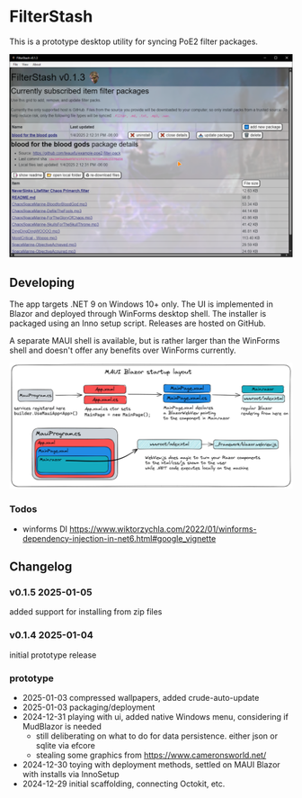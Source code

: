 # FilterStash

This is a prototype desktop utility for syncing PoE2 filter packages.

![demo](./docs/v0.1.3_example.png)

## Developing

The app targets .NET 9 on Windows 10+ only. The UI is implemented in Blazor and deployed through WinForms desktop shell. 
The installer is packaged using an Inno setup script. Releases are hosted on GitHub.

A separate MAUI shell is available, but is rather larger than the WinForms shell and doesn't offer any benefits over WinForms currently.

![app structure](./docs/app-structure.png)
### Todos
- winforms DI https://www.wiktorzychla.com/2022/01/winforms-dependency-injection-in-net6.html#google_vignette

## Changelog 
 
### v0.1.5 2025-01-05
added support for installing from zip files

### v0.1.4 2025-01-04
initial prototype release 

### prototype
- 2025-01-03 compressed wallpapers, added crude-auto-update
- 2025-01-03 packaging/deployment
- 2024-12-31 playing with ui, added native Windows menu, considering if MudBlazor is needed
	- still deliberating on what to do for data persistence. either json or sqlite via efcore
	- stealing some graphics from https://www.cameronsworld.net/
- 2024-12-30 toying with deployment methods, settled on MAUI Blazor with installs via InnoSetup
- 2024-12-29 initial scaffolding, connecting Octokit, etc.